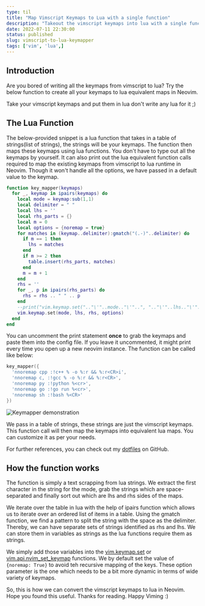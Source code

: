 ```yaml
---
type: til 
title: "Map Vimscript Keymaps to Lua with a single function"
description: "Takeout the vimscript keymaps into lua with a single function call in Neovim"
date: 2022-07-11 22:30:00
status: published
slug: vimscript-to-lua-keymapper
tags: ['vim', 'lua',]
---
```


## Introduction

Are you bored of writing all the keymaps from vimscript to lua? Try the below function to create all your keymaps to lua equivalent maps in Neovim.

Take your vimscript keymaps and put them in lua don't write any lua for it ;)

## The Lua Function

The below-provided snippet is a lua function that takes in a table of strings(list of strings), the strings will be your keymaps. The function then maps these keymaps using lua functions. You don't have to type out all the keymaps by yourself. It can also print out the lua equivalent function calls required to map the existing keymaps from vimscript to lua runtime in Neovim. Though it won't handle all the options, we have passed in a default value to the keymap.

```lua
function key_mapper(keymaps)
  for _, keymap in ipairs(keymaps) do
    local mode = keymap:sub(1,1)
    local delimiter = " "
    local lhs = ''
    local rhs_parts = {}
    local m = 0
    local options = {noremap = true}
    for matches in (keymap..delimiter):gmatch("(.-)"..delimiter) do
      if m == 1 then
        lhs = matches
      end
      if m >= 2 then
        table.insert(rhs_parts, matches)
      end
      m = m + 1
    end
    rhs = ''
    for _, p in ipairs(rhs_parts) do
      rhs = rhs .. " " .. p
    end
    --print("vim.keymap.set(".."\'"..mode.."\'"..", ".."\'"..lhs.."\'"..", ".."\'"..rhs.."\'"..", "..vim.inspect(options)..")")
    vim.keymap.set(mode, lhs, rhs, options)
  end
end
```

You can uncomment the print statement **once** to grab the keymaps and paste them into the config file. If you leave it uncommented, it might print every time you open up a new neovim instance. The function can be called like below:

```lua
key_mapper({
  'nnoremap cpp :!c++ % -o %:r && %:r<CR>i',
  'nnoremap c, :!gcc % -o %:r && %:r<CR>',
  'nnoremap py :!python %<cr>',
  'nnoremap go :!go run %<cr>',
  'nnoremap sh :!bash %<CR>'
})
```

![Keymapper demonstration](https://res.cloudinary.com/techstructive-blog/image/upload/v1657559501/blog-media/neovim-lua-keymapper.gif)

We pass in a table of strings, these strings are just the vimscript keymaps. This function call will then map the keymaps into equivalent lua maps. You can customize it as per your needs.

For further references, you can check out my [dotfiles](https://github.com/Mr-Destructive/dotfiles) on GitHub.

## How the function works

The function is simply a text scrapping from lua strings. We extract the first character in the string for the mode, grab the strings which are space-separated and finally sort out which are lhs and rhs sides of the maps.

We iterate over the table in lua with the help of ipairs function which allows us to iterate over an ordered list of items in a table. Using the gmatch function, we find a pattern to split the string with the space as the delimiter. Thereby, we can have separate sets of strings identified as rhs and lhs. We can store them in variables as strings as the lua functions require them as strings.

We simply add those variables into the [vim.keymap.set](https://neovim.io/doc/user/lua.html#:~:text=set(%7Bmode%7D%2C%20%7Blhs%7D%2C%20%7Brhs%7D%2C%20%7Bopts%7D)%20%20%20%20%20%20%20%20%20%20%20%20%20%20%20%20%20%20%20%20%20%20%20%20%20%20%20*vim.keymap.set()*) or [vim.api.nvim_set_keymap](https://neovim.io/doc/user/api.html#nvim_set_keymap():~:text=nvim_set_keymap(%7Bmode%7D%2C%20%7Blhs%7D%2C%20%7Brhs%7D%2C%20%7B*opts%7D)%20%20%20%20%20%20%20%20%20%20%20%20%20*nvim_set_keymap()*) functions. We by default set the value of `{noremap: True}` to avoid teh recursive mapping of the keys. These option parameter is the one which needs to be a bit more dynamic in terms of wide variety of keymaps.

So, this is how we can convert the vimscript keymaps to lua in Neovim. Hope you found this useful. Thanks for reading. Happy Viming :)
